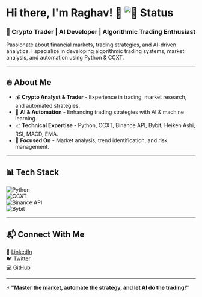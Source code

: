 # Hi there, I'm Raghav! 👋    ![🚀 Status](https://img.shields.io/badge/Status-Building%20Crypto%20Bots-blue?style=flat-square)

### 🚀 Crypto Trader | AI Developer | Algorithmic Trading Enthusiast  
Passionate about financial markets, trading strategies, and AI-driven analytics. I specialize in developing algorithmic trading systems, market analysis, and automation using Python & CCXT.

---

## 🔥 About Me
- 💰 **Crypto Analyst & Trader** - Experience in trading, market research, and automated strategies.
- 🤖 **AI & Automation** - Enhancing trading strategies with AI & machine learning.
- 📈 **Technical Expertise** - Python, CCXT, Binance API, Bybit, Heiken Ashi, RSI, MACD, EMA.
- 🎯 **Focused On** - Market analysis, trend identification, and risk management.

---

## 📊 Tech Stack
![Python](https://img.shields.io/badge/Python-3776AB?style=for-the-badge&logo=python&logoColor=white)  
![CCXT](https://img.shields.io/badge/CCXT-009688?style=for-the-badge&logo=blockchain&logoColor=white)  
![Binance API](https://img.shields.io/badge/Binance-FFD700?style=for-the-badge&logo=binance&logoColor=white)  
![Bybit](https://img.shields.io/badge/Bybit-FF9900?style=for-the-badge&logo=bybit&logoColor=white)  

---

## 📬 Connect With Me
💼 [LinkedIn](https://www.linkedin.com/in/raghavsoi)  
🐦 [Twitter](https://twitter.com/Richie58190002)  
💻 [GitHub](https://github.com/raghavsoi)  

---

⚡ **"Master the market, automate the strategy, and let AI do the trading!"** 
